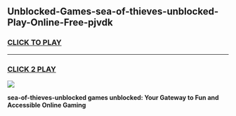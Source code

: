 
## Unblocked-Games-sea-of-thieves-unblocked-Play-Online-Free-pjvdk
<h3>
<a href="https://premium76.site?title=sea-of-thieves-unblocked&ref=26A">CLICK TO PLAY</a></h3>
<hr>

<h3>
<a href="https://premium76.site?title=sea-of-thieves-unblocked&ref=26A">CLICK 2 PLAY</a>
  
</h3>

<a href="https://premium76.site?title=sea-of-thieves-unblocked&ref=26A"><img src="https://clearcache.store/games.png"></a>


**sea-of-thieves-unblocked games unblocked: Your Gateway to Fun and Accessible Online Gaming**
